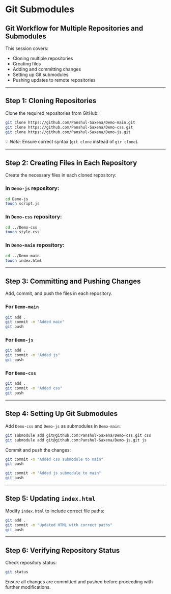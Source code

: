 # Git Submodules

## Git Workflow for Multiple Repositories and Submodules

This session covers:

- Cloning multiple repositories
- Creating files
- Adding and committing changes
- Setting up Git submodules
- Pushing updates to remote repositories

---

## Step 1: Cloning Repositories

Clone the required repositories from GitHub:

```sh
git clone https://github.com/Panshul-Saxena/Demo-main.git
git clone https://github.com/Panshul-Saxena/Demo-css.git
git clone https://github.com/Panshul-Saxena/Demo-js.git
```

💡 *Note:* Ensure correct syntax (`git clone` instead of `gir clone`).

---

## Step 2: Creating Files in Each Repository

Create the necessary files in each cloned repository:

### In `Demo-js` repository:
```sh
cd Demo-js
touch script.js
```

### In `Demo-css` repository:
```sh
cd ../Demo-css
touch style.css
```

### In `Demo-main` repository:
```sh
cd ../Demo-main
touch index.html
```

---

## Step 3: Committing and Pushing Changes

Add, commit, and push the files in each repository.

### For `Demo-main`
```sh
git add .
git commit -m "Added main"
git push
```

### For `Demo-js`
```sh
git add .
git commit -m "Added js"
git push
```

### For `Demo-css`
```sh
git add .
git commit -m "Added css"
git push
```

---

## Step 4: Setting Up Git Submodules

Add `Demo-css` and `Demo-js` as submodules in `Demo-main`:

```sh
git submodule add git@github.com:Panshul-Saxena/Demo-css.git css
git submodule add git@github.com:Panshul-Saxena/Demo-js.git js
```

Commit and push the changes:

```sh
git commit -m "Added css submodule to main"
git push
```

```sh
git commit -m "Added js submodule to main"
git push
```

---

## Step 5: Updating `index.html`

Modify `index.html` to include correct file paths:

```sh
git add .
git commit -m "Updated HTML with correct paths"
git push
```

---

## Step 6: Verifying Repository Status

Check repository status:

```sh
git status
```

Ensure all changes are committed and pushed before proceeding with further modifications.

